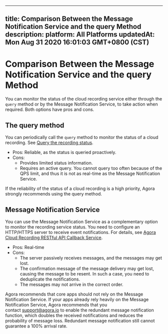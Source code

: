 
---
title: Comparison Between the Message Notification Service and the query Method
description: 
platform: All Platforms
updatedAt: Mon Aug 31 2020 16:01:03 GMT+0800 (CST)
---
# Comparison Between the Message Notification Service and the query Method
You can monitor the status of the cloud recording service either through the `query` method or by the Message Notification Service, to take action when required. Both options have pros and cons.

## The query method

You can periodically call the `query` method to monitor the status of a cloud recording. See [Query the recording status](https://docs.agora.io/en/cloud-recording/restfulapi/#/云端录制/query).

- Pros: Reliable, as the status is queried proactively.
- Cons:
  - Provides limited status information.
  - Requires an active query. You cannot query too often because of the QPS limit, and thus it is not as real-time as the Message Notification Service.

If the reliability of the status of a cloud recording is a high priority, Agora strongly recommends using the query method.

## Message Notification Service 

You can use the Message Notification Service as a complementary option to monitor the recording service status. You need to configure an HTTP/HTTPS server to receive event notifications. For details, see [Agora Cloud Recording RESTful API Callback Service](https://docs.agora.io/en/cloud-recording/cloud_recording_callback_rest).

- Pros: Real-time
- Cons: 
  - The server passively receives messages, and the messages may get lost.
  - The confirmation message of the message delivery may get lost, causing the message to be resent. In such a case, you need to deduplicate the notifications.
  - The messages may not arrive in the correct order.

<div class="alert note">Agora recommends that core apps should not rely on the Message Notification Service. If your apps already rely heavily on the Message Notification Service, Agora recommends that you contact <a href="mailto:support@agora.io">support@agora.io</a> to enable the redundant message notification function, which doubles the received notifications and reduces the probability of message loss. Redundant message notification still cannot guarantee a 100% arrival rate.</div>
